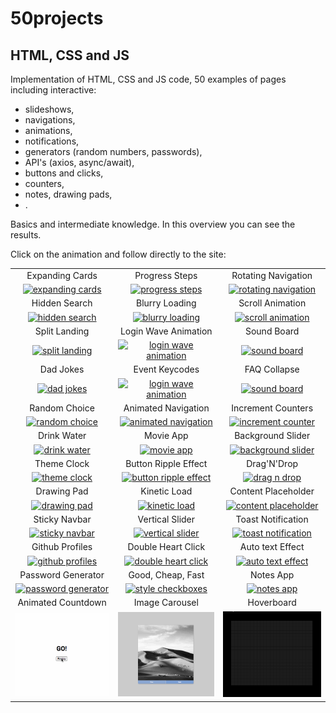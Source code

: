 # 50projects

## HTML, CSS and JS

Implementation of HTML, CSS and JS code, 50 examples of pages including interactive:

- slideshows,
- navigations,
- animations,
- notifications,
- generators (random numbers, passwords),
- API's (axios, async/await),
- buttons and clicks,
- counters,
- notes, drawing pads,
- .

Basics and intermediate knowledge. In this overview you can see the results.

Click on the animation and follow directly to the site:

|                                                                                                                           |                                                                                                                               |                                                                                                                             |
| :-----------------------------------------------------------------------------------------------------------------------: | :---------------------------------------------------------------------------------------------------------------------------: | :-------------------------------------------------------------------------------------------------------------------------: |
|                                                      Expanding Cards                                                      |                                                        Progress Steps                                                         |                                                     Rotating Navigation                                                     |
|    [![expanding cards](images/01.gif)](https://krisbaranski.github.io/50projects/course/01.expanding_cards/index.html)    |       [![progress steps](images/02.gif)](https://krisbaranski.github.io/50projects/course/02.progress_steps/index.html)       | [![rotating navigation](images/03.gif)](https://krisbaranski.github.io/50projects/course/03.rotating_navigation/index.html) |
|                                                       Hidden Search                                                       |                                                        Blurry Loading                                                         |                                                      Scroll Animation                                                       |
|      [![hidden search](images/04.gif)](https://krisbaranski.github.io/50projects/course/04.hidden_search/index.html)      |       [![blurry loading](images/05.gif)](https://krisbaranski.github.io/50projects/course/05.blurry_loading/index.html)       |    [![scroll animation](images/06.gif)](https://krisbaranski.github.io/50projects/course/06.scroll_animation/index.html)    |
|                                                       Split Landing                                                       |                                                     Login Wave Animation                                                      |                                                         Sound Board                                                         |
|      [![split landing](images/07.gif)](https://krisbaranski.github.io/50projects/course/07.split_landing/index.html)      | [![login wave animation](images/08.gif)](https://krisbaranski.github.io/50projects/course/08.login_wave_animation/index.html) |         [![sound board](images/09.png)](https://krisbaranski.github.io/50projects/course/09.sound_board/index.html)         |
|                                                         Dad Jokes                                                         |                                                        Event Keycodes                                                         |                                                        FAQ Collapse                                                         |
|          [![dad jokes](images/10.png)](https://krisbaranski.github.io/50projects/course/10.dad_jokes/index.html)          |    [![login wave animation](images/11.png)](https://krisbaranski.github.io/50projects/course/11.event_keycodes/index.html)    |        [![sound board](images/12.gif)](https://krisbaranski.github.io/50projects/course/12.faq_collapse/index.html)         |
|                                                       Random Choice                                                       |                                                      Animated Navigation                                                      |                                                     Increment Counters                                                      |
|      [![random choice](images/13.gif)](https://krisbaranski.github.io/50projects/course/13.random_choice/index.html)      |  [![animated navigation](images/14.gif)](https://krisbaranski.github.io/50projects/course/14.animated_navigation/index.html)  |  [![increment counter](images/15.gif)](https://krisbaranski.github.io/50projects/course/15.increment_counters/index.html)   |
|                                                        Drink Water                                                        |                                                           Movie App                                                           |                                                      Background Slider                                                      |
|        [![drink water](images/16.gif)](https://krisbaranski.github.io/50projects/course/16.drink_water/index.html)        |            [![movie app](images/17.gif)](https://krisbaranski.github.io/50projects/course/17.movie_app/index.html)            |   [![background slider](images/18.gif)](https://krisbaranski.github.io/50projects/course/18.background_slider/index.html)   |
|                                                        Theme Clock                                                        |                                                     Button Ripple Effect                                                      |                                                         Drag'N'Drop                                                         |
|        [![theme clock](images/19.gif)](https://krisbaranski.github.io/50projects/course/19.theme_clock/index.html)        | [![button ripple effect](images/20.gif)](https://krisbaranski.github.io/50projects/course/20.button_ripple_effect/index.html) |         [![drag n drop](images/21.gif)](https://krisbaranski.github.io/50projects/course/21.drag_n_drop/index.html)         |
|                                                        Drawing Pad                                                        |                                                         Kinetic Load                                                          |                                                     Content Placeholder                                                     |
|        [![drawing pad](images/22.gif)](https://krisbaranski.github.io/50projects/course/22.drawing_pad/index.html)        |         [![kinetic load](images/23.gif)](https://krisbaranski.github.io/50projects/course/23.kinetic_load/index.html)         | [![content placeholder](images/24.gif)](https://krisbaranski.github.io/50projects/course/24.content_placeholder/index.html) |
|                                                       Sticky Navbar                                                       |                                                        Vertical Slider                                                        |                                                     Toast Notification                                                      |
|      [![sticky navbar](images/25.gif)](https://krisbaranski.github.io/50projects/course/25.sticky_navbar/index.html)      |      [![vertical slider](images/26.gif)](https://krisbaranski.github.io/50projects/course/26.vertical_slider/index.html)      |  [![toast notification](images/27.gif)](https://krisbaranski.github.io/50projects/course/27.toast_notification/index.html)  |
|                                                      Github Profiles                                                      |                                                      Double Heart Click                                                       |                                                      Auto text Effect                                                       |
|    [![github profiles](images/28.gif)](https://krisbaranski.github.io/50projects/course/28.github_profiles/index.html)    |   [![double heart click](images/29.gif)](https://krisbaranski.github.io/50projects/course/29.double_heart_click/index.html)   |    [![auto text effect](images/30.gif)](https://krisbaranski.github.io/50projects/course/30.auto_text_effect/index.html)    |
|                                                    Password Generator                                                     |                                                       Good, Cheap, Fast                                                       |                                                          Notes App                                                          |
| [![password generator](images/31.gif)](https://krisbaranski.github.io/50projects/course/31.password_generator/index.html) |     [![style checkboxes](images/32.gif)](https://krisbaranski.github.io/50projects/course/32.style_checkboxes/index.html)     |           [![notes app](images/33.gif)](https://krisbaranski.github.io/50projects/course/33.notes_app/index.html)           |
|                                                    Animated Countdown                                                     |                                                        Image Carousel                                                         |                                                         Hoverboard                                                          |
| [![animated countdown](images/34.gif)](https://krisbaranski.github.io/50projects/course/34.animated_countdown/index.html) |       [![image carousel](images/35.gif)](https://krisbaranski.github.io/50projects/course/35.image_carousel/index.html)       |          [![hoverboard](images/36.gif)](https://krisbaranski.github.io/50projects/course/36.hoverboard/index.html)          |

